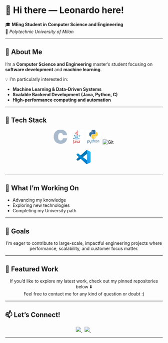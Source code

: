 # 👋 Hi there — Leonardo here!  

🎓 **MEng Student in Computer Science and Engineering**  
📍 *Polytechnic University of Milan*

---

## 🚀 About Me  

I’m a **Computer Science and Engineering** master’s student focusing on **software development** and **machine learning**.  

💡 I’m particularly interested in:  
- **Machine Learning & Data-Driven Systems**  
- **Scalable Backend Development (Java, Python, C)**  
- **High-performance computing and automation**

---

## 🧠 Tech Stack  

<p align="center">
  <img src="https://github.com/devicons/devicon/blob/master/icons/c/c-original.svg" title="C" alt="C" width="45" height="45"/>&nbsp;
  <img src="https://github.com/devicons/devicon/blob/master/icons/java/java-original-wordmark.svg" title="Java" alt="Java" width="45" height="45"/>&nbsp;
  <img src="https://github.com/devicons/devicon/blob/master/icons/python/python-original-wordmark.svg" title="Python" alt="Python" width="45" height="45"/>&nbsp;
  <img src="https://cdn.jsdelivr.net/gh/devicons/devicon@latest/icons/git/git-plain-wordmark.svg" title="Git" alt="Git" width="40" height="40"/>&nbsp;
  <br>
  <br>
    <img src="https://github.com/devicons/devicon/blob/master/icons/vscode/vscode-original.svg" title="VS Code" alt="VS Code" width="45" height="45"/>&nbsp;
  </br>
  </br>
</p>

---

## 🌱 What I’m Working On  

- Advancing my knowledge
- Exploring new technologies
- Completing my University path

---

## 🎯 Goals  

<p align="center">
I’m eager to contribute to large-scale, impactful engineering projects where performance, scalability, and customer focus matter. 
</p>

---

## 📌 Featured Work  

<p align="center">
If you’d like to explore my latest work, check out my pinned repositories below ⬇️
<br>
  Feel free to contact me for any kind of question or doubt :)
</br>
</p>

---

## 📫 Let’s Connect!  

<p align="center">
  <a href="https://www.linkedin.com/in/leonardo-ratti" target="_blank">
    <img src="https://img.shields.io/badge/LinkedIn-blue?logo=linkedin&logoColor=white" />
  </a>
  &nbsp;
  <a href="mailto:leonardo.ratti.mail@gmail.com">
    <img src="https://img.shields.io/badge/Email-red?logo=gmail&logoColor=white" />
  </a>
  &nbsp;
</p>

---
